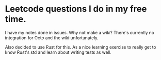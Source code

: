 # Leetcode questions I do in my free time.
I have my notes done in issues. Why not make a wiki? There's currently no integration for Octo and the wiki unfortunately.

Also decided to use Rust for this. As a nice learning exercise to really get to know Rust's std and learn about writing tests as well.
